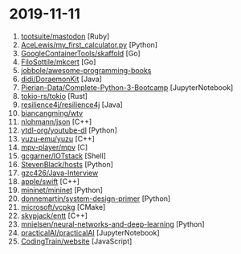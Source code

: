 # 2019-11-11

1. [tootsuite/mastodon](https://github.com/tootsuite/mastodon "Your self-hosted, globally interconnected microblogging community") [Ruby]
2. [AceLewis/my_first_calculator.py](https://github.com/AceLewis/my_first_calculator.py "my_first_calculator.py") [Python]
3. [GoogleContainerTools/skaffold](https://github.com/GoogleContainerTools/skaffold "Easy and Repeatable Kubernetes Development") [Go]
4. [FiloSottile/mkcert](https://github.com/FiloSottile/mkcert "A simple zero-config tool to make locally trusted development certificates with any names you'd like.") [Go]
5. [jobbole/awesome-programming-books](https://github.com/jobbole/awesome-programming-books "经典编程书籍大全，涵盖：计算机系统与网络、系统架构、算法与数据结构、前端开发、后端开发、移动开发、数据库、测试、项目与团队、程序员职业修炼、求职面试等") 
6. [didi/DoraemonKit](https://github.com/didi/DoraemonKit "简称 DoKit 。一款功能齐全的客户端（ iOS 、Android、微信小程序 ）研发助手，你值得拥有。") [Java]
7. [Pierian-Data/Complete-Python-3-Bootcamp](https://github.com/Pierian-Data/Complete-Python-3-Bootcamp "Course Files for Complete Python 3 Bootcamp Course on Udemy") [JupyterNotebook]
8. [tokio-rs/tokio](https://github.com/tokio-rs/tokio "A runtime for writing reliable asynchronous applications with Rust. Provides I/O, networking, scheduling, timers, ...") [Rust]
9. [resilience4j/resilience4j](https://github.com/resilience4j/resilience4j "Resilience4j is a fault tolerance library designed for Java8 and functional programming") [Java]
10. [biancangming/wtv](https://github.com/biancangming/wtv "解决电脑、手机看电视直播的苦恼，收集各种直播源，电视直播网站") 
11. [nlohmann/json](https://github.com/nlohmann/json "JSON for Modern C++") [C++]
12. [ytdl-org/youtube-dl](https://github.com/ytdl-org/youtube-dl "Command-line program to download videos from YouTube.com and other video sites") [Python]
13. [yuzu-emu/yuzu](https://github.com/yuzu-emu/yuzu "Nintendo Switch Emulator") [C++]
14. [mpv-player/mpv](https://github.com/mpv-player/mpv "🎥 Command line video player") [C]
15. [gcgarner/IOTstack](https://github.com/gcgarner/IOTstack "docker stack for getting started on IOT on the Raspberry PI") [Shell]
16. [StevenBlack/hosts](https://github.com/StevenBlack/hosts "Extending and consolidating hosts files from several well-curated sources like adaway.org, mvps.org, malwaredomainlist.com, someonewhocares.org, and potentially others. You can optionally invoke extensions to block additional sites by category.") [Python]
17. [gzc426/Java-Interview](https://github.com/gzc426/Java-Interview "Java 面试必会 直通BAT") 
18. [apple/swift](https://github.com/apple/swift "The Swift Programming Language") [C++]
19. [mininet/mininet](https://github.com/mininet/mininet "Emulator for rapid prototyping of Software Defined Networks") [Python]
20. [donnemartin/system-design-primer](https://github.com/donnemartin/system-design-primer "Learn how to design large-scale systems. Prep for the system design interview. Includes Anki flashcards.") [Python]
21. [microsoft/vcpkg](https://github.com/microsoft/vcpkg "C++ Library Manager for Windows, Linux, and MacOS") [CMake]
22. [skypjack/entt](https://github.com/skypjack/entt "Gaming meets modern C++ - a fast and reliable entity-component system (ECS) and much more") [C++]
23. [mnielsen/neural-networks-and-deep-learning](https://github.com/mnielsen/neural-networks-and-deep-learning "Code samples for my book Neural Networks and Deep Learning") [Python]
24. [practicalAI/practicalAI](https://github.com/practicalAI/practicalAI "📚 A practical approach to machine learning.") [JupyterNotebook]
25. [CodingTrain/website](https://github.com/CodingTrain/website "Coding Train website") [JavaScript]
